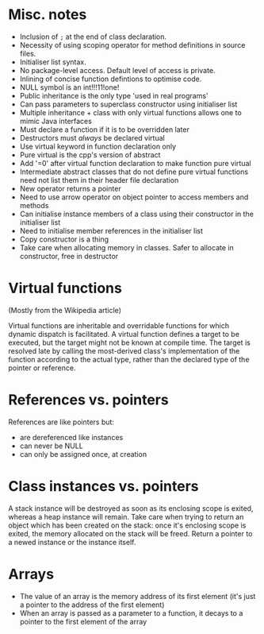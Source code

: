 # Misc. notes

* Inclusion of `;` at the end of class declaration.
* Necessity of using scoping operator for method definitions in source files.
* Initialiser list syntax.
* No package-level access. Default level of access is private.
* Inlining of concise function defintions to optimise code.
* NULL symbol is an int!!!11!one!
* Public inheritance is the only type 'used in real programs'
* Can pass parameters to superclass constructor using initialiser list
* Multiple inheritance + class with only virtual functions allows one to mimic Java interfaces
* Must declare a function if it is to be overridden later
* Destructors must *always* be declared virtual
* Use virtual keyword in function declaration only
* Pure virtual is the cpp's version of abstract
* Add '=0' after virtual function declaration to make function pure virtual
* Intermediate abstract classes that do not define pure virtual functions need not list them in their header file declaration
* New operator returns a pointer
* Need to use arrow operator on object pointer to access members and methods
* Can initialise instance members of a class using their constructor in the initialiser list
* Need to initialise member references in the initialiser list
* Copy constructor is a thing
* Take care when allocating memory in classes. Safer to allocate in constructor, free in destructor

# Virtual functions

(Mostly from the Wikipedia article)

Virtual functions are inheritable and overridable functions for which dynamic dispatch is facilitated. A virtual function defines a target to be executed, but the target might not be known at compile time. The target is resolved late by calling the most-derived class's implementation of the function according to the actual type, rather than the declared type of the pointer or reference.

# References vs. pointers

References are like pointers but:

* are dereferenced like instances 
* can never be NULL
* can only be assigned once, at creation

# Class instances vs. pointers

A stack instance will be destroyed as soon as its enclosing scope is exited, whereas a heap instance will remain. Take care when trying to return an object which has been created on the stack: once it's enclosing scope is exited, the memory allocated on the stack will be freed. Return a pointer to a newed instance or the instance itself.

# Arrays

* The value of an array is the memory address of its first element (it's just a pointer to the address of the first element)
* When an array is passed as a parameter to a function, it decays to a pointer to the first element of the array
